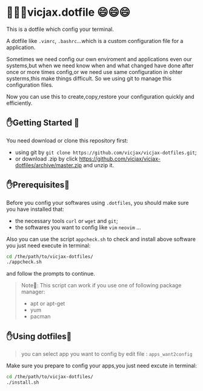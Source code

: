 # :rose::rose::rose:vicjax.dotfile :smile::smile::smile:

This is a dotfile which config your terminal.

A dotfile like `.vimrc`, `.bashrc`...which is a custom configuration file for a application.

Sometimes we need config our own enviroment and applications even our systems,but when we need know when and what changed have done after once or more times config,or we need use same configuration in ohter systerms,this make things difficult. So we using git to manage this configuration files.

Now you can use this to create,copy,restore your configuration quickly and efficiently.

## :hand:Getting Started :orange_book:

You need download or clone this repository first:

- using git by `git clone https://github.com/vicjax/vicjax-dotfiles.git`;
- or download .zip by click https://github.com/vicjax/vicjax-dotfiles/archive/master.zip and unzip it.

## :hand:Prerequisites:orange_book:

Before you config your softwares using `.dotfiles`, you should make sure you have installed that:

- the necessary tools `curl` or `wget` and `git`;
- the softwares you want to config like `vim` `neovim` ...

Also you can use the script `appcheck.sh` to check and install above software you just need execute in terminal:

```sh
cd /the/path/to/vicjax-dotfiles/
./appcheck.sh
```

and follow the prompts to continue.
> Note:speech_balloon:: This script can work if you use one of following package manager:
> - apt or apt-get
> - yum
> - pacman
## :hand:Using dotfiles:orange_book:
> you can select app you want to config by edit file : `apps_want2config`

Make sure you prepare to config your apps,you just need excute in terminal:

```sh
cd /the/path/to/vicjax-dotfiles/
./install.sh
```
